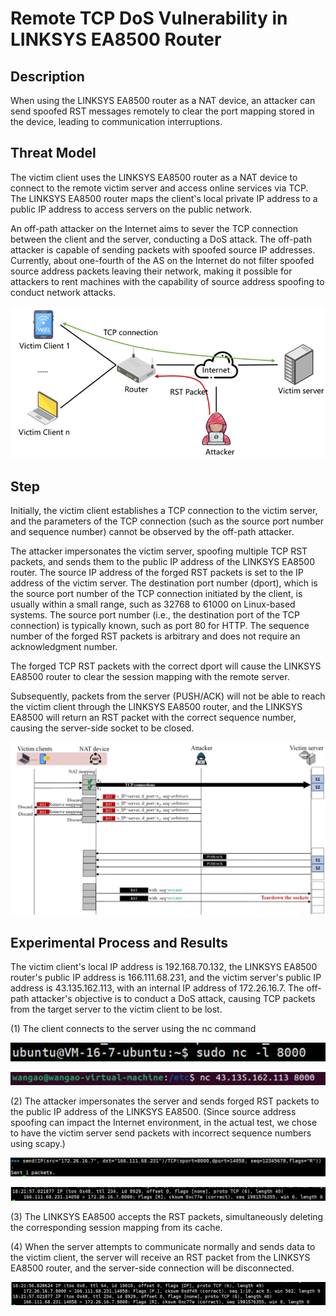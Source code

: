 # Remote TCP DoS Vulnerability in LINKSYS EA8500 Router



## Description

When using the LINKSYS EA8500 router as a NAT device, an attacker can send spoofed RST messages remotely to clear the port mapping stored in the device, leading to communication interruptions.



## Threat Model

The victim client uses the LINKSYS EA8500 router as a NAT device to connect to the remote victim server and access online services via TCP. The LINKSYS EA8500 router maps the client's local private IP address to a public IP address to access servers on the public network.

An off-path attacker on the Internet aims to sever the TCP connection between the client and the server, conducting a DoS attack. The off-path attacker is capable of sending packets with spoofed source IP addresses. Currently, about one-fourth of the AS on the Internet do not filter spoofed source address packets leaving their network, making it possible for attackers to rent machines with the capability of source address spoofing to conduct network attacks.

![image-20240605160511180](assets/image-20240605160511180.png)



## Step

Initially, the victim client establishes a TCP connection to the victim server, and the parameters of the TCP connection (such as the source port number and sequence number) cannot be observed by the off-path attacker.

The attacker impersonates the victim server, spoofing multiple TCP RST packets, and sends them to the public IP address of the LINKSYS EA8500 router. The source IP address of the forged RST packets is set to the IP address of the victim server. The destination port number (dport), which is the source port number of the TCP connection initiated by the client, is usually within a small range, such as 32768 to 61000 on Linux-based systems. The source port number (i.e., the destination port of the TCP connection) is typically known, such as port 80 for HTTP. The sequence number of the forged RST packets is arbitrary and does not require an acknowledgment number. 

The forged TCP RST packets with the correct dport will cause the LINKSYS EA8500 router to clear the session mapping with the remote server.

Subsequently, packets from the server (PUSH/ACK) will not be able to reach the victim client through the LINKSYS EA8500 router, and the LINKSYS EA8500 will return an RST packet with the correct sequence number, causing the server-side socket to be closed.

![image-20240605160547244](assets/image-20240605160547244.png)





##   Experimental Process and Results

The victim client's local IP address is 192.168.70.132, the LINKSYS EA8500 router's public IP address is 166.111.68.231, and the victim server's public IP address is 43.135.162.113, with an internal IP address of 172.26.16.7. The off-path attacker's objective is to conduct a DoS attack, causing TCP packets from the target server to the victim client to be lost. 

(1) The client connects to the server using the nc command

![img](assets/clip_image002-17175842971081.jpg)

![image-20240605184502713](assets/image-20240605184502713.png)

(2) The attacker impersonates the server and sends forged RST packets to the public IP address of the LINKSYS EA8500. (Since source address spoofing can impact the Internet environment, in the actual test, we chose to have the victim server send packets with incorrect sequence numbers using scapy.)

![image-20240605184516879](assets/image-20240605184516879.png)

![image-20240605184523586](assets/image-20240605184523586.png)

(3) The LINKSYS EA8500 accepts the RST packets, simultaneously deleting the corresponding session mapping from its cache.

(4) When the server attempts to communicate normally and sends data to the victim client, the server will receive an RST packet from the LINKSYS EA8500 router, and the server-side connection will be disconnected.

![image-20240605184618158](assets/image-20240605184618158.png)
